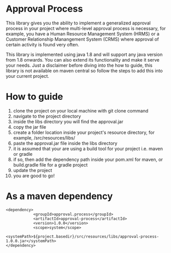 # Approval Process
This library gives you the ability to implement a generalized approval process in your project where multi-level approval process is necessary, for example, you have a Human Resource Management System (HRMS) or a Customer Relationship Manangement System (CRMS) where approval of certain activity is found very often. 

This library is implemented using java 1.8 and will support any java version from 1.8 onwards. You can also extend its functionality and make it serve your needs.
Just a disclaimer before diving into the how to guide, this library is not available on maven central so follow the steps to add this into your current project.

# How to guide

1. clone the project on your local machine with git clone command
2. navigate to the project directory
3. inside the libs directory you will find the approval.jar
4. copy the jar file
5. create a folder location inside your project's resource directory, for example, /src/resources/libs/
6. paste the approval.jar file inside the libs directory
7. it is assumed that your are using a build tool for your project i.e. maven or gradle
8. if so, then add the dependency path inside your pom.xml for maven, or build.gradle file for a gradle project
9. update the project
10. you are good to go!

# As a maven dependency

```maven
<dependency>
			<groupId>approval.process</groupId>
			<artifactId>approval-process</artifactId>
			<version>1.0.0</version>
			<scope>system</scope>
			<systemPath>${project.basedir}/src/resources/libs/approval-process-1.0.0.jar</systemPath>
</dependency>
```
